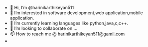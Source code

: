 - 👋 Hi, I’m @harinikarthikeyan511
- 👀 I’m interested in software development,web application,mobile application.
- 🌱 I’m currently learning languages like python,java,c,c++.
- 💞️ I’m looking to collaborate on ...
- 📫 How to reach me @ harinikarthikeyan511@gamil.com
- 

<!---
harinikarthikeyan511/harinikarthikeyan511 is a ✨ special ✨ repository because its `README.md` (this file) appears on your GitHub profile.
You can click the Preview link to take a look at your changes.
--->
